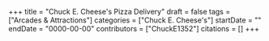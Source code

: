 +++
title = "Chuck E. Cheese's Pizza Delivery"
draft = false
tags = ["Arcades & Attractions"]
categories = ["Chuck E. Cheese's"]
startDate = ""
endDate = "0000-00-00"
contributors = ["ChuckE1352"]
citations = []
+++
